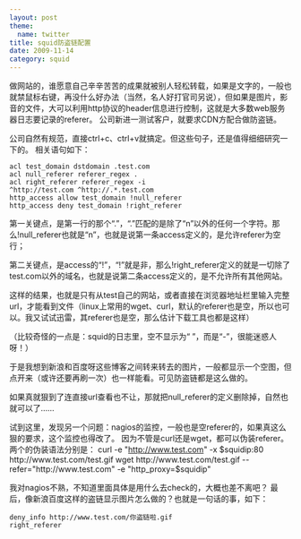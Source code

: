 ```yaml
---
layout: post
theme:
  name: twitter
title: squid防盗链配置
date: 2009-11-14
category: squid
---
```


做网站的，谁愿意自己辛辛苦苦的成果就被别人轻松转载，如果是文字的，一般也就禁鼠标右键，再没什么好办法（当然，名人好打官司另说），但如果是图片，影音的文件，大可以利用http协议的header信息进行控制，这就是大多数web服务器日志要记录的referer。
公司新进一测试客户，就要求CDN方配合做防盗链。

公司自然有规范，直接ctrl+c、ctrl+v就搞定。但这些句子，还是值得细细研究一下的。
相关语句如下：
```squid
acl test_domain dstdomain .test.com
acl null_referer referer_regex .
acl right_referer referer_regex -i
^http://test.com ^http://.*.test.com
http_access allow test_domain !null_referer
http_access deny test_domain !right_referer
```
第一关键点，是第一行的那个“.”，“.”匹配的是除了“n”以外的任何一个字符。那么!null_referer也就是“n”，也就是说第一条access定义的，是允许referer为空行；

第二关键点，是access的“!”，“!”就是非，那么!right_referer定义的就是一切除了test.com以外的域名，也就是说第二条access定义的，是不允许所有其他网站。

这样的结果，也就是只有从test自己的网站，或者直接在浏览器地址栏里输入完整url，才能看到文件（linux上常用的wget、curl，默认的referer也是空，所以也可以。我又试试迅雷，其referer也是空，那么估计下载工具也都是这样）

（比较奇怪的一点是：squid的日志里，空不显示为“ ”，而是“-”，很能迷惑人呀！）

于是我想到新浪和百度呀这些博客之间转来转去的图片，一般都显示一个空图，但点开来（或许还要再刷一次）也一样能看。可见防盗链都是这么做的。

如果真就狠到了连直接url查看也不让，那就把null_referer的定义删除掉，自然也就可以了……

试到这里，发现另一个问题：nagios的监控，一般也是空referer的，如果真这么狠的要求，这个监控也得改了。
因为不管是curl还是wget，都可以伪装referer。
两个的伪装语法分别是：
curl -e "http://www.test.com" -x $squidip:80 http://www.test.com/test.gif
wget http://www.test.com/test.gif --refer="http://www.test.com" -e "http_proxy=$squidip"

我对nagios不熟，不知道里面具体是用什么去check的，大概也差不离吧？
最后，像新浪百度这样的盗链显示图片怎么做的？也就是一句话的事，如下：
```squid
deny_info http://www.test.com/你盗链啦.gif
right_referer
```
